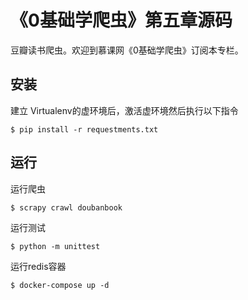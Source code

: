 # 《0基础学爬虫》第五章源码

豆瓣读书爬虫。欢迎到慕课网《0基础学爬虫》订阅本专栏。

## 安装

建立 Virtualenv的虚环境后，激活虚环境然后执行以下指令

```
$ pip install -r requestments.txt
```

## 运行

运行爬虫

```
$ scrapy crawl doubanbook
```

运行测试

```
$ python -m unittest
```

运行redis容器

```
$ docker-compose up -d
```
